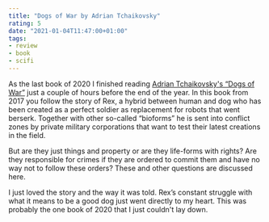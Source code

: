 ```yaml
---
title: "Dogs of War by Adrian Tchaikovsky"
rating: 5
date: "2021-01-04T11:47:00+01:00"
tags:
- review
- book
- scifi
---
```


As the last book of 2020 I finished reading [Adrian Tchaikovsky's “Dogs of War”](https://www.goodreads.com/book/show/35827220-dogs-of-war) just a couple of hours before the end of the year. In this book from 2017 you follow the story of Rex, a hybrid between human and dog who has been created as a perfect soldier as replacement for robots that went berserk. Together with other so-called “bioforms” he is sent into conflict zones by private military corporations that want to test their latest creations in the field.

But are they just things and property or are they life-forms with rights? Are they responsible for crimes if they are ordered to commit them and have no way not to follow these orders? These and other questions are discussed here.

I just loved the story and the way it was told. Rex’s constant struggle with what it means to be a good dog just went directly to my heart. This was probably the one book of 2020 that I just couldn't lay down.
